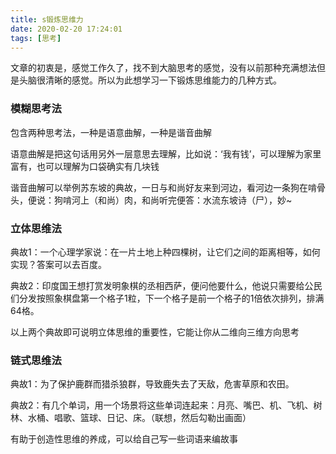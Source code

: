 ```yaml
---
title: s锻炼思维力
date: 2020-02-20 17:24:01
tags: [思考]
---
```


文章的初衷是，感觉工作久了，找不到大脑思考的感觉，没有以前那种充满想法但是头脑很清晰的感觉。所以为此想学习一下锻炼思维能力的几种方式。

### 模糊思考法

包含两种思考法，一种是语意曲解，一种是谐音曲解

语意曲解是把这句话用另外一层意思去理解，比如说：‘我有钱’，可以理解为家里富有，也可以理解为口袋确实有几块钱

谐音曲解可以举例苏东坡的典故，一日与和尚好友来到河边，看河边一条狗在啃骨头，便说：狗啃河上（和尚）肉，和尚听完便答：水流东坡诗（尸），妙~

### 立体思维法

典故1：一个心理学家说：在一片土地上种四棵树，让它们之间的距离相等，如何实现？答案可以去百度。

典故2：印度国王想打赏发明象棋的丞相西萨，便问他要什么，他说只需要给公民们分发按照象棋盘第一个格子1粒，下一个格子是前一个格子的1倍依次排列，排满64格。

以上两个典故即可说明立体思维的重要性，它能让你从二维向三维方向思考

### 链式思维法

典故1：为了保护鹿群而猎杀狼群，导致鹿失去了天敌，危害草原和农田。

典故2：有几个单词，用一个场景将这些单词连起来：月亮、嘴巴、机、飞机、树林、水桶、唱歌、篮球、日记、床。（联想，然后勾勒出画面）

有助于创造性思维的养成，可以给自己写一些词语来编故事
